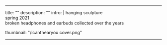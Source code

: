 ---

title: ""
description: ""
intro: |
 hanging sculpture <br>
 spring 2021 <br>
 broken headphones and earbuds collected over the years <br>

thumbnail: "/icanthearyou cover.png"

---